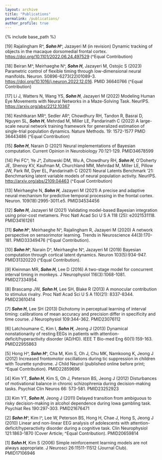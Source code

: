 ```yaml
---
layout: archive
title: "Publications"
permalink: /publications/
author_profile: true
---
```


{% include base_path %}

[19] Rajalingham R^, <em>__Sohn H__</em>^, Jazayeri M (in revision) Dynamic tracking of objects in the macaque dorsomedial frontal cortex. https://doi.org/10.1101/2022.06.24.497529 (^Equal Contribution)

[18] Beiran M^, Meirhaeghe N^, <em>__Sohn H__</em>, Jazayeri M, Ostojic S (2023) Parametric control of flexible timing through low-dimensional neural manifolds. Neuron. S0896-6273(22)01089-3. https://doi.org/10.1016/j.neuron.2022.12.016. PMID 36640766 (^Equal Contribution)

[17] Li J, Watters N, Wang YS, <em>__Sohn H__</em>, Jazayeri M (2022) Modeling Human Eye Movements with Neural Networks in a Maze-Solving Task. NeurIPS. https://arxiv.org/abs/2212.10367

[16] Keshtkaran MR^, Sedler AR^, Chowdhury RH, Tandon R, Basrai D, Nguyen SL, <em>__Sohn H__</em>, Mehrdad M, Miller LE, Pandarinath C (2022) A large-scale neural network training framework for generalized estimation of single-trial population dynamics. Nature Methods. 19: 1572-1577 PMID 36443486 (^Equal Contribution)

[15] <em>__Sohn H__</em>, Narain D (2021) Neural implementations of Bayesian computation. Current Opinion in Neurobiology 70:121-129. PMID34678599

[14] Pei FC^, Ye J^, Zoltowski DM, Wu A, Chowdhury RH, <em>__Sohn H__</em>, O’Doherty JE, Shenoy KV, Kaufman M, Churchland MM, Mehrdad M, Miller LE, Pillow JW, Park IM, Dyer EL, Pandarinath C (2021) Neural Latents Benchmark ’21: Benchmarking latent variable models of neural population activity. NeurIPS. http://arxiv.org/abs/2109.04463 (^Equal Contribution)

[13] Meirhaeghe N, <em>__Sohn H__</em>, Jazayeri M (2021) A precise and adaptive neural mechanism for predictive temporal processing in the frontal cortex. Neuron. 109(18):2995-3011.e5. PMID34534456

[12] <em>__Sohn H__</em>, Jazayeri M (2021) Validating model-based Bayesian integration using prior-cost metamers. Proc Natl Acad Sci U S A 118 (25): e2021531118. PMID34161261

[11] <em>__Sohn H__</em>^, Meirhaeghe N^, Rajalingham R, Jazayeri M (2020) A network perspective on sensorimotor learning. Trends in Neuroscience 44(3):170-181. PMID33349476 (^Equal Contribution).

[10] <em>__Sohn H__</em>^, Narain D^, Meirhaeghe N^, Jazayeri M (2019) Bayesian computation through cortical latent dynamics. Neuron 103(5):934-947. PMID31320220 (^Equal Contribution).

[9] Kleinman MR, <em>__Sohn H__</em>, Lee D (2016) A two-stage model for concurrent interval timing in monkeys. J Neurophysiol 116(3):1068-1081. PMID27334954.

[8] Brascamp JW, <em>__Sohn H__</em>, Lee SH, Blake R (2013) A monocular contribution to stimulus rivalry. Proc Natl Acad Sci U S A 110(21): 8337-8344. PMID23610414

[7] <em>__Sohn H__</em>, Lee SH (2013) Dichotomy in perceptual learning of interval timing: calibrations of mean accuracy and precision differ in specificity and time course. J Neurophysiol 109:344-362. PMID23076112

[6] Latchoumane C, Kim I, <em>__Sohn H__</em>, Jeong J (2013) Dynamical nonstationarity of resting EEGs in patients with attention-deficit/hyperactivity disorder (AD/HD). IEEE T Bio-med Eng 60(1):159-163. PMID22955863

[5] Hong H^, <em>__Sohn H__</em>^, Cha M, Kim S, Oh J, Chu MK, Namkoong K, Jeong J (2012) Increased frontomotor oscillations during tic suppression in children with Tourette syndrome. J Child Neurol (published online before print; ^Equal Contribution). PMID22859696

[4] Kim YT, <em>__Sohn H__</em>, Kim S, Oh J, Peterson BS, Jeong J (2012) Disturbances of motivational balance in chronic schizophrenia during decision-making tasks. Psychiat Clin Neuros 66: 573-581. PMID23252923

[3] Kim YT, <em>__Sohn H__</em>, Jeong J (2011) Delayed transition from ambiguous to risky decision-making in alcohol dependence during Iowa gambling task. Psychiat Res 190:297-303. PMID21676471

[2] <em>__Sohn H__</em>^, Kim I^, Lee W, Peterson BS, Hong H, Chae J, Hong S, Jeong J (2010) Linear and non-linear EEG analysis of adolescents with attention-deficit/hyperactivity disorder during a cognitive task. Clin Neurophysiol 121:1863-1870 (Cover Article; ^Equal Contribution). PMID20659814

[1] <em>__Sohn H__</em>, Kim S (2006) Simple reinforcement learning models are not always appropriate. J Neurosci 26:11511-11512 (Journal Club). PMID17106946
